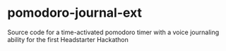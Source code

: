 # pomodoro-journal-ext
Source code for a time-activated pomodoro timer with a voice journaling ability for the first Headstarter Hackathon
